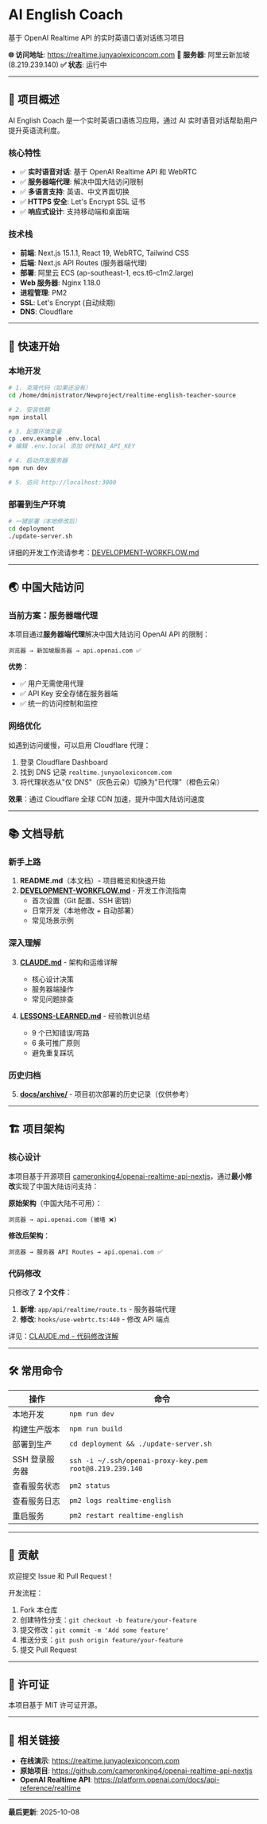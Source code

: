 # AI English Coach

基于 OpenAI Realtime API 的实时英语口语对话练习项目

**🌐 访问地址**: https://realtime.junyaolexiconcom.com
**📍 服务器**: 阿里云新加坡 (8.219.239.140)
**✅ 状态**: 运行中

---

## 📖 项目概述

AI English Coach 是一个实时英语口语练习应用，通过 AI 实时语音对话帮助用户提升英语流利度。

### 核心特性

- ✅ **实时语音对话**: 基于 OpenAI Realtime API 和 WebRTC
- ✅ **服务器端代理**: 解决中国大陆访问限制
- ✅ **多语言支持**: 英语、中文界面切换
- ✅ **HTTPS 安全**: Let's Encrypt SSL 证书
- ✅ **响应式设计**: 支持移动端和桌面端

### 技术栈

- **前端**: Next.js 15.1.1, React 19, WebRTC, Tailwind CSS
- **后端**: Next.js API Routes (服务器端代理)
- **部署**: 阿里云 ECS (ap-southeast-1, ecs.t6-c1m2.large)
- **Web 服务器**: Nginx 1.18.0
- **进程管理**: PM2
- **SSL**: Let's Encrypt (自动续期)
- **DNS**: Cloudflare

---

## 🚀 快速开始

### 本地开发

```bash
# 1. 克隆代码（如果还没有）
cd /home/dministrator/Newproject/realtime-english-teacher-source

# 2. 安装依赖
npm install

# 3. 配置环境变量
cp .env.example .env.local
# 编辑 .env.local 添加 OPENAI_API_KEY

# 4. 启动开发服务器
npm run dev

# 5. 访问 http://localhost:3000
```

### 部署到生产环境

```bash
# 一键部署（本地修改后）
cd deployment
./update-server.sh
```

详细的开发工作流请参考：[DEVELOPMENT-WORKFLOW.md](./DEVELOPMENT-WORKFLOW.md)

---

## 🌏 中国大陆访问

### 当前方案：服务器端代理

本项目通过**服务器端代理**解决中国大陆访问 OpenAI API 的限制：

```
浏览器 → 新加坡服务器 → api.openai.com ✅
```

**优势**：
- ✅ 用户无需使用代理
- ✅ API Key 安全存储在服务器端
- ✅ 统一的访问控制和监控

### 网络优化

如遇到访问缓慢，可以启用 Cloudflare 代理：

1. 登录 Cloudflare Dashboard
2. 找到 DNS 记录 `realtime.junyaolexiconcom.com`
3. 将代理状态从"仅 DNS"（灰色云朵）切换为"已代理"（橙色云朵）

**效果**：通过 Cloudflare 全球 CDN 加速，提升中国大陆访问速度

---

## 📚 文档导航

### 新手上路
1. **README.md**（本文档）- 项目概览和快速开始
2. **[DEVELOPMENT-WORKFLOW.md](./DEVELOPMENT-WORKFLOW.md)** - 开发工作流指南
   - 首次设置（Git 配置、SSH 密钥）
   - 日常开发（本地修改 + 自动部署）
   - 常见场景示例

### 深入理解
3. **[CLAUDE.md](./CLAUDE.md)** - 架构和运维详解
   - 核心设计决策
   - 服务器端操作
   - 常见问题排查

4. **[LESSONS-LEARNED.md](./LESSONS-LEARNED.md)** - 经验教训总结
   - 9 个已知错误/弯路
   - 6 条可推广原则
   - 避免重复踩坑

### 历史归档
5. **[docs/archive/](./docs/archive/)** - 项目初次部署的历史记录（仅供参考）

---

## 🏗️ 项目架构

### 核心设计

本项目基于开源项目 [cameronking4/openai-realtime-api-nextjs](https://github.com/cameronking4/openai-realtime-api-nextjs)，通过**最小修改**实现了中国大陆访问支持：

**原始架构**（中国大陆不可用）：
```
浏览器 → api.openai.com (被墙 ❌)
```

**修改后架构**：
```
浏览器 → 服务器 API Routes → api.openai.com ✅
```

### 代码修改

只修改了 **2 个文件**：

1. **新增**: `app/api/realtime/route.ts` - 服务器端代理
2. **修改**: `hooks/use-webrtc.ts:440` - 修改 API 端点

详见：[CLAUDE.md - 代码修改详解](./CLAUDE.md#代码修改详解)

---

## 🛠️ 常用命令

| 操作 | 命令 |
|------|------|
| 本地开发 | `npm run dev` |
| 构建生产版本 | `npm run build` |
| 部署到生产 | `cd deployment && ./update-server.sh` |
| SSH 登录服务器 | `ssh -i ~/.ssh/openai-proxy-key.pem root@8.219.239.140` |
| 查看服务状态 | `pm2 status` |
| 查看服务日志 | `pm2 logs realtime-english` |
| 重启服务 | `pm2 restart realtime-english` |

---

## 🤝 贡献

欢迎提交 Issue 和 Pull Request！

开发流程：
1. Fork 本仓库
2. 创建特性分支：`git checkout -b feature/your-feature`
3. 提交修改：`git commit -m 'Add some feature'`
4. 推送分支：`git push origin feature/your-feature`
5. 提交 Pull Request

---

## 📝 许可证

本项目基于 MIT 许可证开源。

---

## 🔗 相关链接

- **在线演示**: https://realtime.junyaolexiconcom.com
- **原始项目**: https://github.com/cameronking4/openai-realtime-api-nextjs
- **OpenAI Realtime API**: https://platform.openai.com/docs/api-reference/realtime

---

**最后更新**: 2025-10-08
